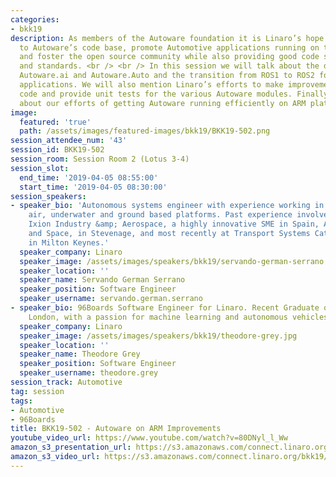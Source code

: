 ```yaml
---
categories:
- bkk19
description: As members of the Autoware foundation it is Linaro’s hope to make improvements
  to Autoware’s code base, promote Automotive applications running on the ARM ecosystem,
  and foster the open source community while also providing good code support, practice,
  and standards. <br /> <br /> In this session we will talk about the difference between
  Autoware.ai and Autoware.Auto and the transition from ROS1 to ROS2 for Real Time
  applications. We will also mention Linaro’s efforts to make improvements to Autoware’s
  code and provide unit tests for the various Autoware modules. Finally we will talk
  about our efforts of getting Autoware running efficiently on ARM platforms.
image:
  featured: 'true'
  path: /assets/images/featured-images/bkk19/BKK19-502.png
session_attendee_num: '43'
session_id: BKK19-502
session_room: Session Room 2 (Lotus 3-4)
session_slot:
  end_time: '2019-04-05 08:55:00'
  start_time: '2019-04-05 08:30:00'
session_speakers:
- speaker_bio: 'Autonomous systems engineer with experience working in different domains:
    air, underwater and ground based platforms. Past experience involves working at
    Ixion Industry &amp; Aerospace, a highly innovative SME in Spain, Airbus Defence
    and Space, in Stevenage, and most recently at Transport Systems Catapult, based
    in Milton Keynes.'
  speaker_company: Linaro
  speaker_image: /assets/images/speakers/bkk19/servando-german-serrano.jpg
  speaker_location: ''
  speaker_name: Servando German Serrano
  speaker_position: Software Engineer
  speaker_username: servando.german.serrano
- speaker_bio: 96Boards Software Engineer for Linaro. Recent Graduate of Kings College
    London, with a passion for machine learning and autonomous vehicles.
  speaker_company: Linaro
  speaker_image: /assets/images/speakers/bkk19/theodore-grey.jpg
  speaker_location: ''
  speaker_name: Theodore Grey
  speaker_position: Software Engineer
  speaker_username: theodore.grey
session_track: Automotive
tag: session
tags:
- Automotive
- 96Boards
title: BKK19-502 - Autoware on ARM Improvements
youtube_video_url: https://www.youtube.com/watch?v=80DNyl_l_Ww
amazon_s3_presentation_url: https://s3.amazonaws.com/connect.linaro.org/bkk19/presentations/bkk19-502.pdf
amazon_s3_video_url: https://s3.amazonaws.com/connect.linaro.org/bkk19/videos/bkk19-502.mp4
---
```

